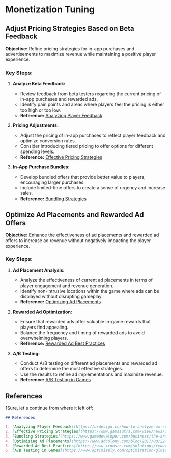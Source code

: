 # Monetization Tuning

## Adjust Pricing Strategies Based on Beta Feedback

**Objective:**
Refine pricing strategies for in-app purchases and advertisements to maximize revenue while maintaining a positive player experience.

### Key Steps:

1. **Analyze Beta Feedback:**
   - Review feedback from beta testers regarding the current pricing of in-app purchases and rewarded ads.
   - Identify pain points and areas where players feel the pricing is either too high or too low.
   - **Reference:** [Analyzing Player Feedback](https://uxdesign.cc/how-to-analyze-ux-research-data-a4f6eeb8dff7)

2. **Pricing Adjustments:**
   - Adjust the pricing of in-app purchases to reflect player feedback and optimize conversion rates.
   - Consider introducing tiered pricing to offer options for different spending levels.
   - **Reference:** [Effective Pricing Strategies](https://www.gamasutra.com/view/news/288252/The_science_of_inapp_purchases_A_developers_guide_to_pricing_in_mobile_games.php)

3. **In-App Purchase Bundles:**
   - Develop bundled offers that provide better value to players, encouraging larger purchases.
   - Include limited-time offers to create a sense of urgency and increase sales.
   - **Reference:** [Bundling Strategies](https://www.gamedeveloper.com/business/the-art-and-science-of-pricing-and-bundling)

## Optimize Ad Placements and Rewarded Ad Offers

**Objective:**
Enhance the effectiveness of ad placements and rewarded ad offers to increase ad revenue without negatively impacting the player experience.

### Key Steps:

1. **Ad Placement Analysis:**
   - Analyze the effectiveness of current ad placements in terms of player engagement and revenue generation.
   - Identify non-intrusive locations within the game where ads can be displayed without disrupting gameplay.
   - **Reference:** [Optimizing Ad Placements](https://www.adcolony.com/blog/2017/08/22/mobile-game-ad-placements-how-to-do-it-right/)

2. **Rewarded Ad Optimization:**
   - Ensure that rewarded ads offer valuable in-game rewards that players find appealing.
   - Balance the frequency and timing of rewarded ads to avoid overwhelming players.
   - **Reference:** [Rewarded Ad Best Practices](https://www.ironsrc.com/solutions/rewarded-video/)

3. **A/B Testing:**
   - Conduct A/B testing on different ad placements and rewarded ad offers to determine the most effective strategies.
   - Use the results to refine ad implementations and maximize revenue.
   - **Reference:** [A/B Testing in Games](https://www.optimizely.com/optimization-glossary/ab-testing/)

## References

1Sure, let's continue from where it left off:

```markdown
## References

1. [Analyzing Player Feedback](https://uxdesign.cc/how-to-analyze-ux-research-data-a4f6eeb8dff7)
2. [Effective Pricing Strategies](https://www.gamasutra.com/view/news/288252/The_science_of_inapp_purchases_A_developers_guide_to_pricing_in_mobile_games.php)
3. [Bundling Strategies](https://www.gamedeveloper.com/business/the-art-and-science-of-pricing-and-bundling)
4. [Optimizing Ad Placements](https://www.adcolony.com/blog/2017/08/22/mobile-game-ad-placements-how-to-do-it-right/)
5. [Rewarded Ad Best Practices](https://www.ironsrc.com/solutions/rewarded-video/)
6. [A/B Testing in Games](https://www.optimizely.com/optimization-glossary/ab-testing/)
